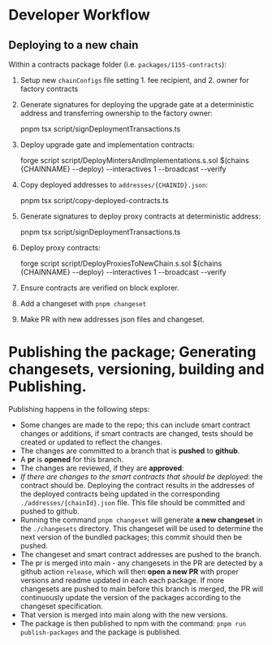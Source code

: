 # Developer Workflow

## Deploying to a new chain

Within a contracts package folder (i.e. `packages/1155-contracts`):

1. Setup new `chainConfigs` file setting 1. fee recipient, and 2. owner for factory contracts
2. Generate signatures for deploying the upgrade gate at a deterministic address and transferring ownership to the factory owner:

    pnpm tsx script/signDeploymentTransactions.ts

3. Deploy upgrade gate and implementation contracts:

    forge script script/DeployMintersAndImplementations.s.sol  $(chains {CHAINNAME} --deploy) --interactives 1 --broadcast --verify

4. Copy deployed addresses to `addresses/{CHAINID}.json`:

    pnpm tsx script/copy-deployed-contracts.ts

5. Generate signatures to deploy proxy contracts at deterministic address:

    pnpm tsx script/signDeploymentTransactions.ts

6. Deploy proxy contracts:

    forge script script/DeployProxiesToNewChain.s.sol  $(chains {CHAINNAME} --deploy) --interactives 1 --broadcast --verify

7. Ensure contracts are verified on block explorer.
8. Add a changeset with `pnpm changeset`
9. Make PR with new addresses json files and changeset.

# Publishing the package; Generating changesets, versioning, building and Publishing.

Publishing happens in the following steps:

* Some changes are made to the repo; this can include smart contract changes or additions, if smart contracts are changed, tests should be created or updated to reflect the changes.
* The changes are committed to a branch that is **pushed** to **github**.
* A **pr** is **opened** for this branch.
* The changes are reviewed, if they are **approved**:
* *If there are changes to the smart contracts that should be deployed*: the contract should be. Deploying the contract results in the addresses of the deployed contracts being updated in the corresponding `./addresses/{chainId}.json` file. This file should be committed and pushed to github.
* Running the command `pnpm changeset` will generate **a new changeset** in the `./changesets` directory. This changeset will be used to determine the next version of the bundled packages; this commit should then be pushed.
* The changeset and smart contract addresses are pushed to the branch.
* The pr is merged into main - any changesets in the PR are detected by a github action `release`, which will then **open a new PR** with proper versions and readme updated in each each package.   If more changesets are pushed to main before this branch is merged, the PR will continuously update the version of the packages according to the changeset specification.
* That version is merged into main along with the new versions.
* The package is then published to npm with the command: `pnpm run publish-packages` and the package is published.
